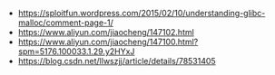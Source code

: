 - https://sploitfun.wordpress.com/2015/02/10/understanding-glibc-malloc/comment-page-1/ 
- https://www.aliyun.com/jiaocheng/147102.html 
- https://www.aliyun.com/jiaocheng/147100.html?spm=5176.100033.1.29.y2HYxJ
- https://blog.csdn.net/llwszjj/article/details/78531405 
